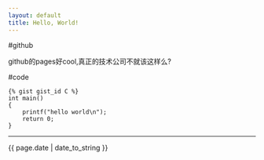 ```yaml
---
layout: default
title: Hello, World!
---
```


#github

github的pages好cool,真正的技术公司不就该这样么?

#code

    {% gist gist_id C %}
    int main()
    {
        printf("hello world\n");
        return 0;
    }


----

{{ page.date | date_to_string }}
